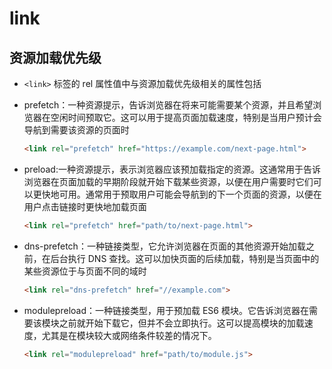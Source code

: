 # link

## 资源加载优先级

+ `<link>` 标签的 rel 属性值中与资源加载优先级相关的属性包括

+ prefetch：一种资源提示，告诉浏览器在将来可能需要某个资源，并且希望浏览器在空闲时间预取它。这可以用于提高页面加载速度，特别是当用户预计会导航到需要该资源的页面时

  ```html
  <link rel="prefetch" href="https://example.com/next-page.html">
  ```

+ preload:一种资源提示，表示浏览器应该预加载指定的资源。这通常用于告诉浏览器在页面加载的早期阶段就开始下载某些资源，以便在用户需要时它们可以更快地可用。通常用于预取用户可能会导航到的下一个页面的资源，以便在用户点击链接时更快地加载页面

  ```html
  <link rel="prefetch" href="path/to/next-page.html">
  ```

+ dns-prefetch：一种链接类型，它允许浏览器在页面的其他资源开始加载之前，在后台执行 DNS 查找。这可以加快页面的后续加载，特别是当页面中的某些资源位于与页面不同的域时

  ```html
  <link rel="dns-prefetch" href="//example.com">
  ```

+ modulepreload：一种链接类型，用于预加载 ES6 模块。它告诉浏览器在需要该模块之前就开始下载它，但并不会立即执行。这可以提高模块的加载速度，尤其是在模块较大或网络条件较差的情况下。

  ```html
  <link rel="modulepreload" href="path/to/module.js">
  ```
